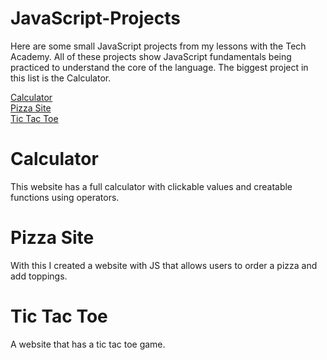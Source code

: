 # JavaScript-Projects

Here are some small JavaScript projects from my lessons with the Tech Academy. All of these projects show JavaScript fundamentals being practiced to understand the core of the language. The biggest project in this list is the Calculator.

<a href="https://github.com/Gman615/JavaScript-Projects/tree/master/Calculator">Calculator</a><br>
<a href="https://github.com/Gman615/JavaScript-Projects/tree/master/Pizza_Project">Pizza Site</a><br>
<a href="https://github.com/Gman615/JavaScript-Projects/tree/master/TicTacToe">Tic Tac Toe</a><br>

# Calculator

This website has a full calculator with clickable values and creatable functions using operators.

# Pizza Site

With this I created a website with JS that allows users to order a pizza and add toppings.

# Tic Tac Toe

A website that has a tic tac toe game.
